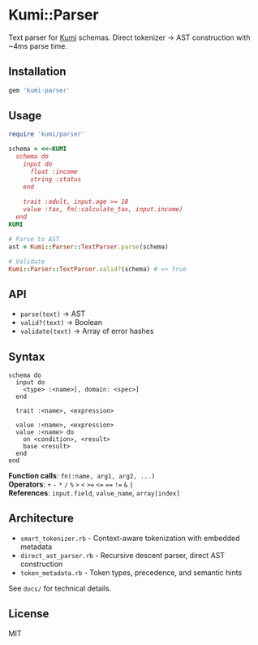 # Kumi::Parser

Text parser for [Kumi](https://github.com/amuta/kumi) schemas. Direct tokenizer → AST construction with ~4ms parse time.

## Installation

```ruby
gem 'kumi-parser'
```

## Usage

```ruby
require 'kumi/parser'

schema = <<~KUMI
  schema do
    input do
      float :income
      string :status
    end
    
    trait :adult, input.age >= 18
    value :tax, fn(:calculate_tax, input.income)
  end
KUMI

# Parse to AST
ast = Kumi::Parser::TextParser.parse(schema)

# Validate
Kumi::Parser::TextParser.valid?(schema) # => true
```

## API

- `parse(text)` → AST
- `valid?(text)` → Boolean  
- `validate(text)` → Array of error hashes

## Syntax

```
schema do
  input do
    <type> :<name>[, domain: <spec>]
  end
  
  trait :<name>, <expression>
  
  value :<name>, <expression>
  value :<name> do
    on <condition>, <result>
    base <result>
  end
end
```

**Function calls**: `fn(:name, arg1, arg2, ...)`  
**Operators**: `+` `-` `*` `/` `%` `>` `<` `>=` `<=` `==` `!=` `&` `|`  
**References**: `input.field`, `value_name`, `array[index]`

## Architecture

- `smart_tokenizer.rb` - Context-aware tokenization with embedded metadata
- `direct_ast_parser.rb` - Recursive descent parser, direct AST construction
- `token_metadata.rb` - Token types, precedence, and semantic hints

See `docs/` for technical details.

## License

MIT